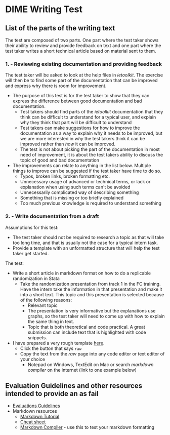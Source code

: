 # DIME Writing Test

## List of the parts of the writing text

The test are composed of two parts. One part where the test taker shows their ability to review and provide feedback on text and one part where the test taker writes a short technical article based on material sent to them.

### 1. - Reviewing existing documentation and providing feedback
The test taker will be asked to look at the help files in *ietoolkit*. The exercise will then be to find some part of the documentation that can be improved and express why there is room for improvement.
* The purpose of this test is for the test taker to show that they can express the difference between good documentation and bad documentation.
    * Test takers should find parts of the *ietoolkit* documentation that they think can be difficult to understand for a typical user, and explain why they think that part will be difficult to understand
    * Test takers can make suggestions for how to improve the documentation as a way to explain why it needs to be improved, but we are more interested in *why* the test takers think it can be improved rather than *how* it can be improved.
    * The test is not about picking the part of the documentation in most need of improvement, it is about the test takers ability to discuss the topic of good and bad documentation
* The improvements can relate to anything in the list below. Multiple things to improve can be suggested if the test taker have time to do so.
    * Typos, broken links, broken formatting etc.
    * Unnecessary usage of advanced or technical terms, or lack or explanation when using such terms can't be avoided
    * Unnecessarily complicated way of describing something
    * Something that is missing or too briefly explained
    * Too much previous knowledge is required to understand something

### 2. - Write documentation from a draft
Assumptions for this test:
* The test taker should not be required to research a topic as that will take too long time, and that is usually not the case for a typical intern task.
* Provide a template with an unformatted structure that will help the test taker get started.

The test:
* Write a short article in markdown format on how to do a replicable randomization in Stata
    * Take the randomization presentation from track 1 in the FC training. Have the intern take the information in that presentation and make it into a short text. This topic and this presentation is selected because of the following reasons:
        * Relevant topic
        * The presentation is very informative but the explanations use graphs, so the test taker will need to come up with how to explain the same thing in text.
        * Topic that is both theoretical and code practical. A great submission can include text that is highlighted with code snippets.
* I have prepared a very rough template [here](https://github.com/kbjarkefur/writing-test/blob/master/part2-template.md).
    * Click the button that says `raw`
    * Copy the text from the _raw_ page into any code editor or text editor of your choice
        * Notepad on Windows, TextEdit on Mac or search _markdown compiler_ on the internet (link to one example below)


## Evaluation Guidelines and other resources intended to provide an as fail
* [Evaluations Guidelines](https://github.com/kbjarkefur/writing-test/blob/master/evaluations-guidelines.md)
* Markdown resources
    * [Markdown Tutorial](https://www.markdowntutorial.com/)
    * [Cheat sheet](https://github.com/adam-p/markdown-here/wiki/Markdown-Cheatsheet)
    * [Markdown Compiler](https://dillinger.io/) - use this to test your markdown formatting
